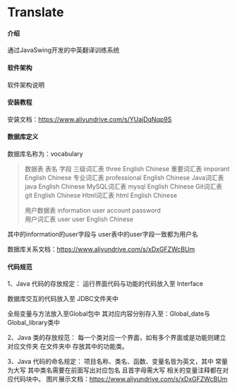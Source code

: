 #  Translate

#### 介绍
通过JavaSwing开发的中英翻译训练系统

#### 软件架构
软件架构说明


#### 安装教程
安装文档：https://www.aliyundrive.com/s/YUajDqNqp9S



#### 数据库定义
数据库名称为：vocabulary



> 数据表			表名			         字段
> 三级词汇表		three			English    	Chinese
> 重要词汇表		imporant		English	        Chinese
> 专业词汇表		professional		English	        Chinese
> Java词汇表		java			English	        Chinese
> MySQL词汇表        	mysql			English	        Chinese
> Git词汇表		git			English    	Chinese
> Html词汇表		html			English	        Chinese
> 
> 用户数据表		information		user	 account	password	
> 用户词汇表		user 			user	 English	 Chinese

其中的information的user字段与
user表中的user字段一致都为用户名

数据库关系文档：https://www.aliyundrive.com/s/xDxGFZWcBUm

#### 代码规范

1、Java 代码的存放规定：
运行界面代码与功能的代码放入至 Interface

数据库交互的代码放入至 JDBC文件夹中

全局变量与方法放入至Global包中
其对应内容分别存入至：Global_date与Global_library类中

2、Java 类的存放规范：
每一个类对应一个界面，如有多个界面或是功能则建立对应文件夹
在文件夹中 存放其中的功能类。

3、Java 代码的命名规定：
项目名称、类名、函数、变量名皆为英文，其中 常量为大写
其中类名需要在前面写出对应包名 且首字母需大写
相关的变量注释都在对应代码块中。
图片展示文档：https://www.aliyundrive.com/s/xDxGFZWcBUm

